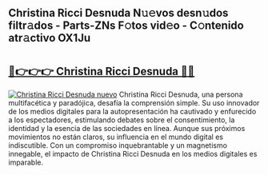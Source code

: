 ## Christina Ricci Desnuda N𝚞𝚎vos desn𝚞dos filtr𝚊dos - Parts-ZNs F𝚘tos vid𝚎o - C𝚘ntenido atr𝚊ctivo OX1Ju

# <h2><a href="http://mbbfm09.tromn.icu/?c=Christina+Ricci+Desnuda">🔗👉👉👉 Christina Ricci Desnuda 🔗🔗</a></h2>

[![Christina Ricci Desnuda nuevo](https://i.imgur.com/pEAQMta.gif)](http://mbbfm09.tromn.icu/?c=Christina+Ricci+Desnuda)
Christina Ricci Desnuda, una persona multifacética y paradójica, desafía la comprensión simple. Su uso innovador de los medios digitales para la autopresentación ha cautivado y enfurecido a los espectadores, estimulando debates sobre el consentimiento, la identidad y la esencia de las sociedades en línea. Aunque sus próximos movimientos no están claros, su influencia en el mundo digital es indiscutible. Con un compromiso inquebrantable y un magnetismo innegable, el impacto de Christina Ricci Desnuda en los medios digitales es imparable.
